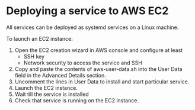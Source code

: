 # Deploying a service to AWS EC2

All services can be deployed as systemd services on a Linux machine.

To launch an EC2 instance:
1. Open the EC2 creation wizard in AWS console and configure at least
   - SSH key
   - Network security to access the service and SSH
2. Copy and paste the contents of aws-user-data.sh into the User Data field in the Advanced Details section.
3. Uncomment the lines in User Data to install and start particular service.
4. Launch the EC2 instance.
5. Wait till the service is installed
6. Check that service is running on the EC2 instance.
